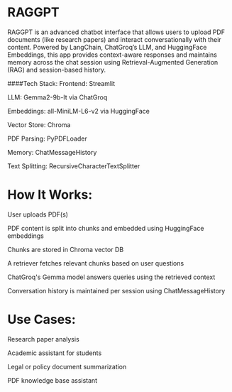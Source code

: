 # RAGGPT
RAGGPT is an advanced chatbot interface that allows users to upload PDF documents (like research papers) and interact conversationally with their content. Powered by LangChain, ChatGroq’s LLM, and HuggingFace Embeddings, this app provides context-aware responses and maintains memory across the chat session using Retrieval-Augmented Generation (RAG) and session-based history.

####Tech Stack:
Frontend: Streamlit

LLM: Gemma2-9b-It via ChatGroq

Embeddings: all-MiniLM-L6-v2 via HuggingFace

Vector Store: Chroma

PDF Parsing: PyPDFLoader

Memory: ChatMessageHistory

Text Splitting: RecursiveCharacterTextSplitter

# How It Works:
User uploads PDF(s)

PDF content is split into chunks and embedded using HuggingFace embeddings

Chunks are stored in Chroma vector DB

A retriever fetches relevant chunks based on user questions

ChatGroq's Gemma model answers queries using the retrieved context

Conversation history is maintained per session using ChatMessageHistory

# Use Cases:
Research paper analysis

Academic assistant for students

Legal or policy document summarization

PDF knowledge base assistant
